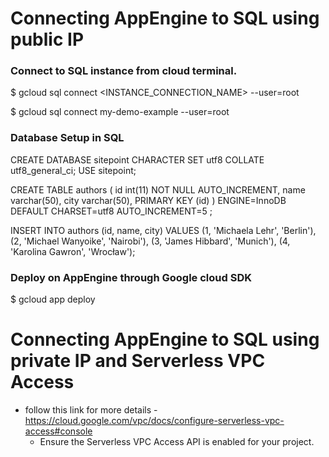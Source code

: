 # Connecting AppEngine to SQL using public IP

### Connect to SQL instance from cloud terminal.
$ gcloud sql connect <INSTANCE_CONNECTION_NAME> --user=root 

$ gcloud sql connect my-demo-example --user=root 
### Database Setup in SQL

CREATE DATABASE sitepoint CHARACTER SET utf8 COLLATE utf8_general_ci;
USE sitepoint;

CREATE TABLE authors (
id int(11) NOT NULL AUTO_INCREMENT,
name varchar(50),
city varchar(50),
PRIMARY KEY (id)
) ENGINE=InnoDB DEFAULT CHARSET=utf8 AUTO_INCREMENT=5 ;

INSERT INTO authors (id, name, city) VALUES
(1, 'Michaela Lehr', 'Berlin'),
(2, 'Michael Wanyoike', 'Nairobi'),
(3, 'James Hibbard', 'Munich'),
(4, 'Karolina Gawron', 'Wrocław');

### Deploy on AppEngine through Google cloud SDK
 $ gcloud app deploy
 
# Connecting AppEngine to SQL using private IP and Serverless VPC Access

  - follow this link for more details - https://cloud.google.com/vpc/docs/configure-serverless-vpc-access#console
    - Ensure the Serverless VPC Access API is enabled for your project.
